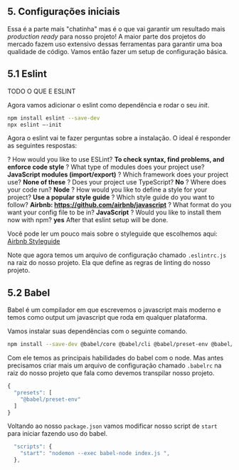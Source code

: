 ## 5. Configurações iniciais

Essa é a parte mais "chatinha" mas é o que vai garantir um resultado mais _production ready_ para nosso projeto!
A maior parte dos projetos do mercado fazem uso extensivo dessas ferramentas para garantir uma boa qualidade de código. Vamos então fazer um setup de configuração básica.

## 5.1 Eslint
TODO O QUE E ESLINT

Agora vamos adicionar o eslint como dependência e rodar o seu _init_.

``` bash
npm install eslint --save-dev
npx eslint –-init
```

Agora o eslint vai te fazer perguntas sobre a instalação. O ideal é responder as seguintes respostas:

? How would you like to use ESLint? **To check syntax, find problems, and enforce code style**
? What type of modules does your project use? **JavaScript modules (import/export)**
? Which framework does your project use? **None of these**
? Does your project use TypeScript? **No**
? Where does your code run? **Node**
? How would you like to define a style for your project? **Use a popular style guide**
? Which style guide do you want to follow? **Airbnb: https://github.com/airbnb/javascript**
? What format do you want your config file to be in? **JavaScript**
? Would you like to install them now with npm? **yes**
After that eslint setup will be done.


Você pode ler um pouco mais sobre o styleguide que escolhemos aqui: [Airbnb Styleguide](https://github.com/airbnb/javascript)

Note que agora temos um arquivo de configuração chamado `.eslintrc.js` na raiz do nosso projeto. Ela que define as regras de linting do nosso projeto.

## 5.2 Babel
Babel é um compilador em que escrevemos o javascript mais moderno e temos como output um javascript que roda em qualquer plataforma.

Vamos instalar suas dependências com o seguinte comando.
```bash
npm install --save-dev @babel/core @babel/cli @babel/preset-env @babel/node
```

Com ele temos as principais habilidades do babel com o node. Mas antes precisamos criar mais um arquivo de configuração chamado `.babelrc` na raiz do nosso projeto que fala como devemos transpilar nosso projeto.

```javascript
{
  "presets": [
    "@babel/preset-env"
  ]
}
```

Voltando ao nosso `package.json` vamos modificar nosso script de `start` para iniciar fazendo uso do babel.

```javascript
  "scripts": {
    "start": "nodemon --exec babel-node index.js ",
  },
```

